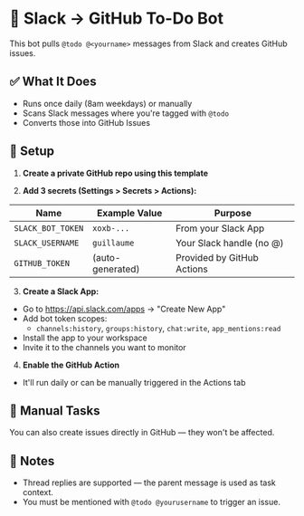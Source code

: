 # 🧾 Slack → GitHub To-Do Bot

This bot pulls `@todo @<yourname>` messages from Slack and creates GitHub issues.

## ✅ What It Does

- Runs once daily (8am weekdays) or manually
- Scans Slack messages where you're tagged with `@todo`
- Converts those into GitHub Issues

## 🚀 Setup

1. **Create a private GitHub repo using this template**

2. **Add 3 secrets (Settings > Secrets > Actions):**

| Name              | Example Value        | Purpose                    |
|-------------------|----------------------|----------------------------|
| `SLACK_BOT_TOKEN` | `xoxb-...`           | From your Slack App        |
| `SLACK_USERNAME`  | `guillaume`          | Your Slack handle (no @)   |
| `GITHUB_TOKEN`    | (auto-generated)     | Provided by GitHub Actions |

3. **Create a Slack App:**

- Go to https://api.slack.com/apps → "Create New App"
- Add bot token scopes:
  - `channels:history`, `groups:history`, `chat:write`, `app_mentions:read`
- Install the app to your workspace
- Invite it to the channels you want to monitor

4. **Enable the GitHub Action**

- It'll run daily or can be manually triggered in the Actions tab

## 🧠 Manual Tasks

You can also create issues directly in GitHub — they won't be affected.

## 📎 Notes

- Thread replies are supported — the parent message is used as task context.
- You must be mentioned with `@todo @yourusername` to trigger an issue.
